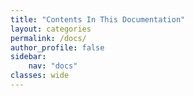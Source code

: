 ```yaml
---
title: "Contents In This Documentation"
layout: categories
permalink: /docs/
author_profile: false
sidebar:
    nav: "docs"
classes: wide
---
```


